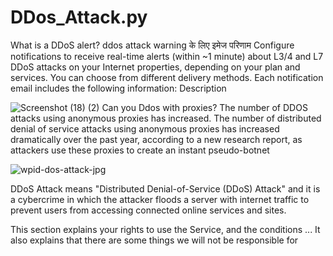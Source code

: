 








# DDos_Attack.py
What is a DDoS alert? ddos attack warning के लिए इमेज परिणाम Configure notifications to receive real-time alerts (within ~1 minute) about L3/4 and L7 DDoS attacks on your Internet properties, depending on your plan and services. You can choose from different delivery methods. Each notification email includes the following information: Description

![Screenshot (18) (2)](https://user-images.githubusercontent.com/88341460/186395760-0ce0d7e7-f441-4431-bf73-932cef40d321.png)
Can you Ddos with proxies?
The number of DDOS attacks using anonymous proxies has increased. The number of distributed denial of service attacks using anonymous proxies has increased dramatically over the past year, according to a new research report, as attackers use these proxies to create an instant pseudo-botnet

![wpid-dos-attack-jpg](https://user-images.githubusercontent.com/88341460/186397420-49306396-7547-4225-92c7-723490610aae.jpeg)

DDoS Attack means "Distributed Denial-of-Service (DDoS) Attack" and it is a cybercrime in which the attacker floods a server with internet traffic to prevent users from accessing connected online services and sites.

This section explains your rights to use the Service, and the conditions ... It also explains that there are some things we will not be responsible for


